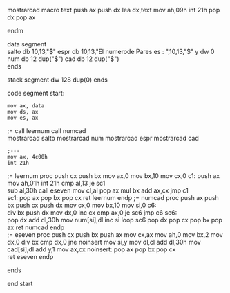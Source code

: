mostrarcad macro text
push ax
push dx
lea dx,text
mov ah,09h 
int 21h
pop dx
pop ax

endm

data segment   
 salto db 10,13,"$"    
 espr db 10,13,"El numerode Pares es : ",10,13,"$"
 y dw 0
 num db 12 dup("$")    
 cad db 12 dup("$")    
ends

stack segment
    dw   128  dup(0)
ends

code segment
start:

    mov ax, data
    mov ds, ax
    mov es, ax
;=
    call leernum 
    call numcad   
    mostrarcad salto
    mostrarcad num
    mostrarcad espr
    mostrarcad cad

    ;---
    mov ax, 4c00h 
    int 21h    
;=
    leernum proc 
    push cx
    push bx
    mov ax,0
    mov bx,10
    mov cx,0
    c1:
    push ax
    mov ah,01h
    int 21h
    cmp al,13
    je sc1   
    sub al,30h
    call  eseven
    mov cl,al
    pop ax
    mul bx
    add ax,cx
    jmp c1  
    sc1:
    pop ax
    pop bx
    pop cx
    ret
    leernum endp
;=
    numcad proc
    push ax
    push bx
    push cx
    push dx
    mov cx,0
    mov bx,10
    mov si,0
    c6:   
    div bx
    push dx
    mov dx,0
    inc cx
    cmp ax,0
    je sc6
    jmp c6
    sc6:    
    pop dx
    add dl,30h
    mov num[si],dl
    inc si
    loop sc6
    pop dx
    pop cx
    pop bx
    pop ax
    ret
    numcad endp        
;=
    eseven proc 
    push cx
    push bx 
    push ax
    mov cx,ax
    mov ah,0
    mov bx,2
    mov dx,0
    div bx
    cmp dx,0
    jne noinsert
    mov si,y 
    mov dl,cl
    add dl,30h
    mov cad[si],dl
    add y,1
    mov ax,cx
    noinsert:
    pop ax 
    pop bx
    pop cx    
    ret 
    eseven endp

ends

end start

